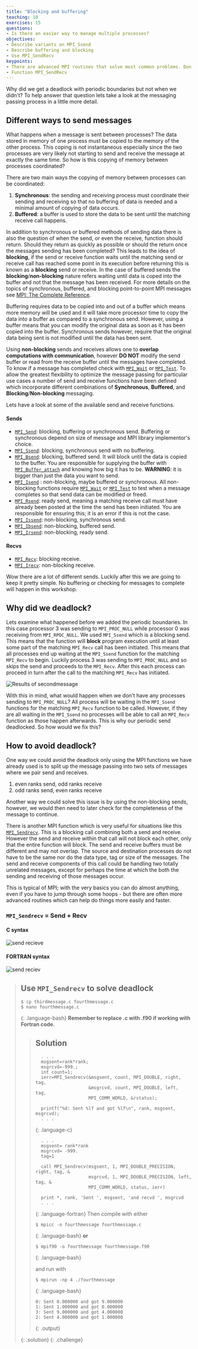 ```yaml
---
title: "Blocking and buffering"
teaching: 10
exercises: 15
questions:
- Is there an easier way to manage multiple processes?
objectives:
- Describe variants on MPI_Ssend
- Describe buffering and blocking
- Use MPI_SendRecv
keypoints:
- There are advanced MPI routines that solve most common problems. Don't reinvent the wheel.
- Function MPI_SendRecv
---
```


Why did we get a deadlock with periodic boundaries but not when we didn't? To help answer that question lets take a look at the messaging passing process in a little more detail.

## Different ways to send messages
What happens when a message is sent between processes? The data stored in memory of one process must be copied to the memory of the other process. This coping is not instantaneous especially since the two processes are very likely not starting to send and receive the message at exactly the same time. So how is this copying of memory between processes coordinated?

There are two main ways the copying of memory between processes can be coordinated:

1. **Synchronous**: the sending and receiving process must coordinate their sending and receiving so that no buffering of data is needed and a minimal amount of copying of data occurs.
2. **Buffered**: a buffer is used to store the data to be sent until the matching receive call happens.

In addition to synchronous or buffered methods of sending data there is also the question of when the send, or even the receive, function should return. Should they return as quickly as possible or should the return once the messages sending has been completed? This leads to the idea of **blocking**, if the send or receive function waits until the matching send or receive call has reached some point in its execution before returning this is known as a **blocking** send or receive. In the case of buffered sends the **blocking**/**non-blocking** nature refers waiting until data is coped into the buffer and not that the message has been received. For more details on the topics of synchronous, buffered, and blocking point-to-point MPI messages see [MPI: The Complete Reference](http://www.netlib.org/utk/papers/mpi-book/node22.html).

Buffering requires data to be copied into and out of a buffer which means more memory will be used and it will take more processor time to copy the data into a buffer as compared to a synchronous send. However, using a buffer means that you can modify the original data as soon as it has been copied into the buffer. Synchronous sends however, require that the original data being sent is not modified until the data has been sent.

Using **non-blocking** sends and receives allows one to **overlap computations with communication**, however **DO NOT** modify the send buffer or read from the receive buffer until the messages have completed. To know if a message has completed check with [`MPI_Wait`](https://www.open-mpi.org/doc/v3.1/man3/MPI_Wait.3.php) or [`MPI_Test`](https://www.open-mpi.org/doc/v3.1/man3/MPI_Test.3.php). To allow the greatest flexibility to optimize the message passing for particular use cases a number of send and receive functions have been defined which incorporate different combinations of **Synchronous**, **Buffered**, and **Blocking**/**Non-blocking** messaging.

Lets have a look at some of the available send and receive functions.
#### Sends
- [`MPI_Send`](https://www.open-mpi.org/doc/v3.1/man3/MPI_Send.3.php): blocking, buffering or synchronous send. Buffering or synchronous depend on size of message and MPI library implementor's choice.
- [`MPI_Ssend`](https://www.open-mpi.org/doc/v3.1/man3/MPI_Ssend.3.php): blocking, synchronous send with no buffering.
- [`MPI_Bsend`](https://www.open-mpi.org/doc/v3.1/man3/MPI_Bsend.3.php): blocking, buffered send. It will block until the data is copied to the buffer. You are responsible for supplying the buffer with [`MPI_Buffer_attach`](https://www.open-mpi.org/doc/v3.1/man3/MPI_Buffer_attach.3.php) and knowing how big it has to be. **WARNING**: it is bigger than just the data you want to send.
- [`MPI_Isend`](https://www.open-mpi.org/doc/v3.1/man3/MPI_Isend.3.php) : non-blocking, maybe buffered or synchronous. All non-blocking functions require [`MPI_Wait`](https://www.open-mpi.org/doc/v3.1/man3/MPI_Wait.3.php) or [`MPI_Test`](https://www.open-mpi.org/doc/v3.1/man3/MPI_Test.3.php) to test when a message completes so that send data can be modified or freed.
- [`MPI_Rsend`](https://www.open-mpi.org/doc/v3.1/man3/MPI_Rsend.3.php): ready send, meaning a matching receive call must have already been posted at the time the send has been initiated. You are responsible for ensuring this; it is an error if this is not the case.
- [`MPI_Issend`](https://www.open-mpi.org/doc/v3.1/man3/MPI_Ibsend.3.php): non-blocking, synchronous send.
- [`MPI_Ibsend`](https://www.open-mpi.org/doc/v3.1/man3/MPI_Ibsend.3.php): non-blocking, buffered send.
- [`MPI_Irsend`](https://www.open-mpi.org/doc/v3.1/man3/MPI_Irsend.3.php): non-blocking, ready send.

#### Recvs
- [`MPI_Recv`](https://www.open-mpi.org/doc/v3.1/man3/MPI_Recv.3.php): blocking receive.
- [`MPI_Irecv`](https://www.open-mpi.org/doc/v3.1/man3/MPI_Irecv.3.php): non-blocking receive.

Wow there are a lot of different sends. Luckily after this we are going to keep it pretty simple. No buffering or checking for messages to complete will happen in this workshop.

## Why did we deadlock?

Lets examine what happened before we added the periodic boundaries. In this case processor 3 was sending to `MPI_PROC_NULL` while processor 0 was receiving from `MPI_RPOC_NULL`. We used `MPI_Ssend` which is a blocking send. This means that the function will **block** program execution until at least some part of the matching `MPI_Recv` call has been initiated. This means that all processes end up waiting at the `MPI_Ssend` function for the matching `MPI_Recv` to begin. Luckily process 3 was sending to `MPI_PROC_NULL` and so skips the send and proceeds to the `MPI_Recv`. After this each process can proceed in turn after the call to the matching `MPI_Recv` has initiated.

![Results of secondmessage](../fig/sending_right.svg)

With this in mind, what would happen when we don't have any processes sending to `MPI_PROC_NULL`? All process will be waiting in the `MPI_Ssend` functions for the matching `MPI_Recv` function to be called. However, if they are all waiting in the `MPI_Ssend` no processes will be able to call an `MPI_Recv` function as those happen afterwards. This is why our periodic send deadlocked. So how would we fix this?

## How to avoid deadlock?

One way we could avoid the deadlock only using the MPI functions we have already used is to split up the message passing into two sets of messages where we pair send and receives.

1. even ranks send, odd ranks receive
2. odd ranks send, even ranks receive

Another way we could solve this issue is by using the non-blocking sends, however, we would then need to later check for the completeness of the message to continue.

There is another MPI function which is very useful for situations like this [`MPI_Sendrecv`](https://www.open-mpi.org/doc/v3.1/man3/MPI_Sendrecv.3.php). This is a blocking call combining both a send and receive. However the send and receive within that call will not block each other, only that the entire function will block. The send and receive buffers must be different and may not overlap. The source and destination processes do not have to be the same nor do the data type, tag or size of the messages. The send and receive components of this call could be handling two totally unrelated messages, except for perhaps the time at which the both the sending and receiving of those messages occur.

This is typical of MPI; with the very basics you can do almost anything, even if you have to jump through some hoops - but there are often more advanced routines which can help do things more easily and faster.


### `MPI_Sendrecv` = Send + Recv

#### C syntax

![send recieve](../fig/sendrecv_args.png)

#### FORTRAN syntax

![send reciev](../fig/sendrecv_args2.png)

> ## Use `MPI_Sendrecv` to solve deadlock
> ~~~
> $ cp thirdmessage.c fourthmessage.c
> $ nano fourthmessage.c
> ~~~
> {: .language-bash}
> **Remember to replace .c with .f90 if working with Fortran code.**
> > ## Solution
> > ~~~
> >   . . .
> >   msgsent=rank*rank;
> >   msgrcvd=-999.;
> >   int count=1;
> >   ierr=MPI_Sendrecv(&msgsent, count, MPI_DOUBLE, right, tag,
> >                     &msgrcvd, count, MPI_DOUBLE, left,  tag,
> >                     MPI_COMM_WORLD, &rstatus);
> >   
> >   printf("%d: Sent %lf and got %lf\n", rank, msgsent, msgrcvd);
> >   . . .
> > ~~~
> > {: .language-c}
> > 
> > ~~~
> >   . . .
> >   msgsent= rank*rank
> >   msgrcvd= -999.
> >   tag=1
> >   
> >   call MPI_Sendrecv(msgsent, 1, MPI_DOUBLE_PRECISION, right, tag, &
> >                     msgrcvd, 1, MPI_DOUBLE_PRECISION, left,  tag, &
> >                     MPI_COMM_WORLD, status, ierr)
> >   
> >   print *, rank, 'Sent ', msgsent, 'and recvd ', msgrcvd
> >   . . . 
> > ~~~
> > {: .language-fortran}
> > Then compile with either
> > ~~~
> > $ mpicc -o fourthmessage fourthmessage.c
> > ~~~
> > {: .language-bash}
> > **or**
> > ~~~
> > $ mpif90 -o fourthmessage fourthmessage.f90
> > ~~~
> > {: .language-bash}
> > 
> > and run with
> > ~~~
> > $ mpirun -np 4 ./fourthmessage
> > ~~~
> > {: .language-bash}
> > ~~~
> > 0: Sent 0.000000 and got 9.000000
> > 1: Sent 1.000000 and got 0.000000
> > 3: Sent 9.000000 and got 4.000000
> > 2: Sent 4.000000 and got 1.000000
> > ~~~
> > {: .output}
> > 
> {: .solution}
{: .challenge}
